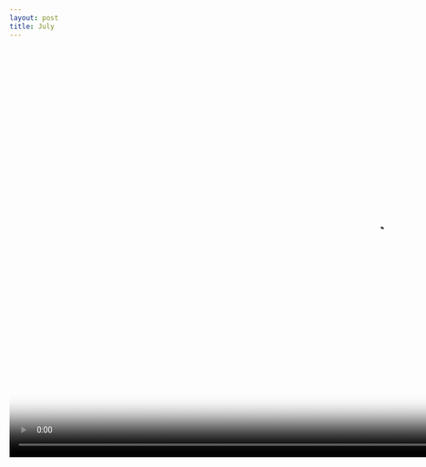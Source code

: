 ```yaml
---
layout: post
title: July
---
```


<video width="1280" height="720" preload="metadata" controls="controls" poster="/bucket/1se/july.jpg">
    <source type="video/mp4" src="/bucket/1se/july.mp4" />
    <a href="/bucket/1se/july.mp4">https://joshuagoodw.in/bucket/1se/july.mp4</a>
</video>
